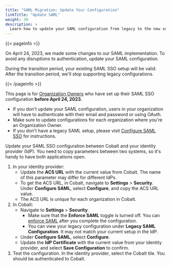 ```yaml
---
title: "SAML Migration: Update Your Configuration"
linkTitle: "Update SAML"
weight: 30
description: >
  Learn how to update your SAML configuration from legacy to the new setup.
---
```


{{< pageinfo >}}
<p>On April 24, 2023, we made some changes to our SAML implementation. To avoid any disruptions to authentication, update your SAML configuration.</p><p>During the transition period, your existing SAML SSO setup will be valid. After the transition period, we'll stop supporting legacy configurations.</p>
{{< /pageinfo >}}

This page is for [Organization Owners](/getting-started/glossary/#organization-owner) who have set up their SAML SSO configuration **before April 24, 2023**.

- If you don't update your SAML configuration, users in your organization will have to authenticate with their email and password or using OAuth.
- Make sure to update configurations for each organization where you're an Organization Owner.
- If you don't have a legacy SAML setup, please visit [Configure SAML SSO](/platform-deep-dive/collaboration/organization/organization-settings/saml-sso/) for instructions.

Update your SAML SSO configuration between Cobalt and your identity provider (IdP). You need to copy parameters between two systems, so it's handy to have both applications open.

1. In your identity provider:
    - Update the **ACS URL** with the current value from Cobalt. The name of this parameter may differ for different IdPs.
    - To get the ACS URL, in Cobalt, navigate to **Settings** > **Security**. Under **Configure SAML**, select **Configure**, and copy the ACS URL value.
    - The ACS URL is unique for each organization in Cobalt.
1. In Cobalt:
    - Navigate to **Settings** > **Security**.
      - Make sure that the **Enforce SAML** toggle is turned off. You can [enforce SAML](/platform-deep-dive/collaboration/organization/organization-settings/saml-sso/#enforce-saml-sso) after you complete the configuration.
      - You can view your legacy configuration under **Legacy SAML Configuration**. It may not match your current setup in the IdP.
    - Under **Configure SAML**, select **Configure**.
    - Update the **IdP Certificate** with the current value from your identity provider, and select **Save Configuration** to confirm.
1. Test the configuration. In the identity provider, select the Cobalt tile. You should be authenticated to Cobalt.
